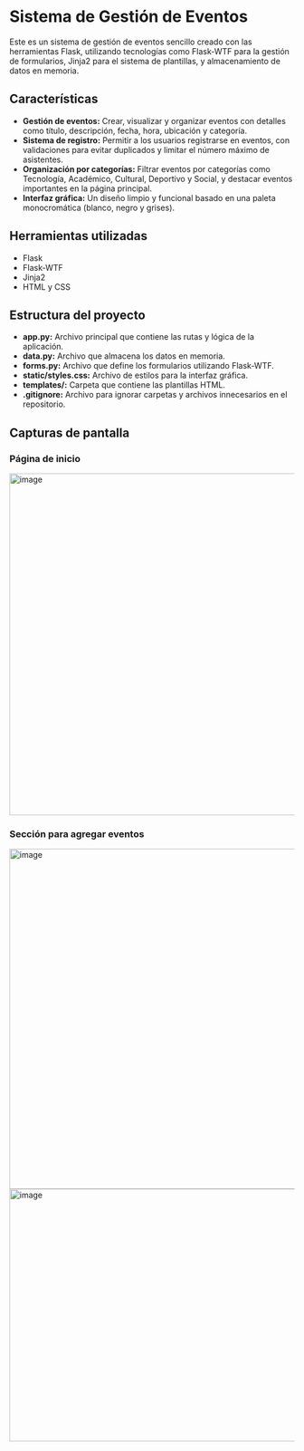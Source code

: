 <h1>Sistema de Gestión de Eventos</h1>
<p>Este es un sistema de gestión de eventos sencillo creado con las herramientas Flask, utilizando tecnologías como Flask-WTF para la gestión de formularios, Jinja2 para el sistema de plantillas, y almacenamiento de datos en memoria.</p>
    
<h2>Características</h2>
    <ul>
        <li><strong>Gestión de eventos:</strong> Crear, visualizar y organizar eventos con detalles como título, descripción, fecha, hora, ubicación y categoría.</li>
        <li><strong>Sistema de registro:</strong> Permitir a los usuarios registrarse en eventos, con validaciones para evitar duplicados y limitar el número máximo de asistentes.</li>
        <li><strong>Organización por categorías:</strong> Filtrar eventos por categorías como Tecnología, Académico, Cultural, Deportivo y Social, y destacar eventos importantes en la página principal.</li>
        <li><strong>Interfaz gráfica:</strong> Un diseño limpio y funcional basado en una paleta monocromática (blanco, negro y grises).</li>
    </ul>
<h2>Herramientas utilizadas</h2>
    <ul>
        <li>Flask</li>
        <li>Flask-WTF</li>
        <li>Jinja2</li>
        <li>HTML y CSS</li>
    </ul>  
<h2>Estructura del proyecto</h2>
    <ul>
        <li><strong>app.py:</strong> Archivo principal que contiene las rutas y lógica de la aplicación.</li>
        <li><strong>data.py:</strong> Archivo que almacena los datos en memoria.</li>
        <li><strong>forms.py:</strong> Archivo que define los formularios utilizando Flask-WTF.</li>
        <li><strong>static/styles.css:</strong> Archivo de estilos para la interfaz gráfica.</li>
        <li><strong>templates/:</strong> Carpeta que contiene las plantillas HTML.</li>
        <li><strong>.gitignore:</strong> Archivo para ignorar carpetas y archivos innecesarios en el repositorio.</li>
    </ul>
    
  <h2>Capturas de pantalla</h2>
  <h3>Página de inicio</h3>
<img width="1294" height="604" alt="image" src="https://github.com/user-attachments/assets/89cd3bfd-a47b-4f81-9cc9-b8d86ad313af" />
  <h3>Sección para agregar eventos</h3>
<img width="1344" height="601" alt="image" src="https://github.com/user-attachments/assets/fbbfacee-7e5a-48c0-9415-b371c4819cf0" />
<img width="1344" height="446" alt="image" src="https://github.com/user-attachments/assets/b3933651-0ef2-4497-bbb6-e6afb77cecf5" />


